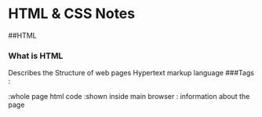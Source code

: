 # HTML & CSS Notes
##HTML
### What is HTML
Describes the Structure of web pages
Hypertext markup language
###Tags
<doctype>:
<html>:whole page html code
<body>:shown inside main browser
<head>: information about the page
<title>:top of browser above url
<meta>:


###Structure
Headings and subheadings help to organize information

###Elements
opening < >
h1 main heading
p paragraph/ body of text
h2 subheading ect ..
closing </ >
character inside brackets indicates purpose

###Attributes
Provide more information about whats inside the Elements
name and value seperated by equal sign
example: <p lang="en-us">
name=lang    value="en-us"
